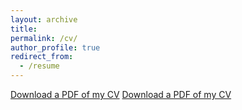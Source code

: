 ```yaml
---
layout: archive
title:
permalink: /cv/
author_profile: true
redirect_from:
  - /resume
---
```


[Download a PDF of my CV](../files/BW_CV_July_2018.pdf)
<a href="../files/BW_CV_July_2018.pdf" target="_blank">Download a PDF of my CV</a>
